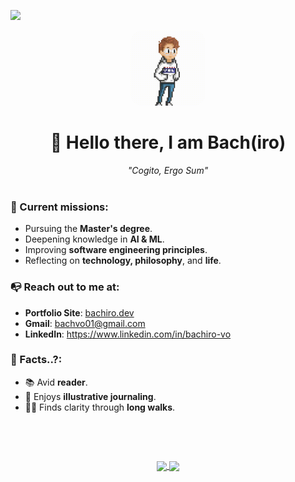 <!-- ![](https://komarev.com/ghpvc/?username=bachvo01) -->
![](https://komarev.com/ghpvc/?username=bachiro276&style=flat)

<div align ="center">
    <kbd>
        <img loading ="lazy" src= './images/pixelGif.gif' width = '120px' height ='120px' style="margin-right:15px; margin-left:15px; border-radius:20px; ">
    </kbd>
</div>
<div align ="center">
<h1>🖖 Hello there, I am Bach(iro)</h1>
<span><em>"Cogito, Ergo Sum"</em></span>
</div>&ensp;

### 🎯 Current missions:

- Pursuing the **Master's degree**.
- Deepening knowledge in **AI & ML**.
- Improving **software engineering principles**.
- Reflecting on **technology, philosophy**, and **life**.


### :mailbox_with_no_mail: Reach out to me at:

- <strong>Portfolio Site</strong>: <a href='https://www.bachiro.dev'>bachiro.dev</a>
- <strong>Gmail</strong>: <a href=''>bachvo01@gmail.com</a>
- <strong>LinkedIn</strong>: <a href ='www.linkedin.com/in/
    '>https://www.linkedin.com/in/bachiro-vo</a>
  &ensp;

### 📌 Facts..?:
- 📚 Avid **reader**.
- 🎨 Enjoys **illustrative journaling**. 
- 🚶‍♂️ Finds clarity through **long walks**.

&ensp;

&ensp;

<div align ="center">

<a href="https://github.com/anuraghazr/github-readme-stats">
  <img height = 160 align="center" src="https://github-readme-stats.vercel.app/api?username=bachvo01" />
</a>
    
<a href="https://github.com/anuraghazra/convoychat">
    
  <img height = 160 align="center" src="https://streak-stats.demolab.com?user=bachvo01&theme=gotham)" />
  
</a>

</div>




<!--
**bachvo01/bachvo01** is a ✨ _special_ ✨ repository because its `README.md` (this file) appears on your GitHub profile.

Here are some ideas to get you started:

- 🔭 I’m currently working on ...
- 🌱 I’m currently learning ...
- 👯 I’m looking to collaborate on ...
- 🤔 I’m looking for help with ...
- 💬 Ask me about ...
- 📫 How to reach me: ...
- 😄 Pronouns: ...
- ⚡ Fun fact: ...
  -->
